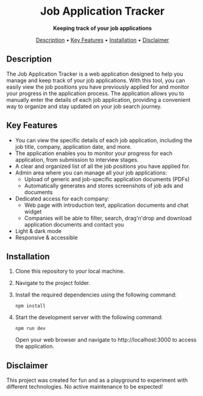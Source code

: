 <h1 align="center">Job Application Tracker</h1>
<p align="center">
  <strong>Keeping track of your job applications</strong>
</p>

<p align="center">
  <a href="#key-features">Description</a> •
  <a href="#key-features">Key Features</a> •
  <a href="#key-features">Installation</a> •
	<a href="#disclaimer">Disclaimer</a>
</p>

## Description

The Job Application Tracker is a web application designed to help you manage and keep track of your job applications. With this tool, you can easily view the job positions you have previously applied for and monitor your progress in the application process. The application allows you to manually enter the details of each job application, providing a convenient way to organize and stay updated on your job search journey.

## Key Features

- You can view the specific details of each job application, including the job title, company, application date, and more.
- The application enables you to monitor your progress for each application, from submission to interview stages.
- A clear and organized list of all the job positions you have applied for.
- Admin area where you can manage all your job applications:
  - Upload of generic and job-specific application documents (PDFs)
  - Automatically generates and stores screenshots of job ads and documents
- Dedicated access for each company:
  - Web page with introduction text, application documents and chat widget
  - Companies will be able to filter, search, drag'n'drop and download application documents and contact you
- Light & dark mode
- Responsive & accessible

## Installation

1.  Clone this repository to your local machine.

1.  Navigate to the project folder.

1.  Install the required dependencies using the following command:

    `npm install`

1.  Start the development server with the following command:

    `npm run dev`

    Open your web browser and navigate to http://localhost:3000 to access the application.

## Disclaimer

This project was created for fun and as a playground to experiment with different technologies.
No active maintenance to be expected!
